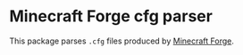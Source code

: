 # Minecraft Forge cfg parser

This package parses `.cfg` files produced by [Minecraft Forge](https://files.minecraftforge.net/).

